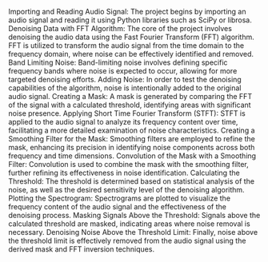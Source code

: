 Importing and Reading Audio Signal: The project begins by importing an audio signal and reading it using Python libraries such as SciPy or librosa.
Denoising Data with FFT Algorithm: The core of the project involves denoising the audio data using the Fast Fourier Transform (FFT) algorithm. FFT is utilized to transform the audio signal from the time domain to the frequency domain, where noise can be effectively identified and removed.
Band Limiting Noise: Band-limiting noise involves defining specific frequency bands where noise is expected to occur, allowing for more targeted denoising efforts.
Adding Noise: In order to test the denoising capabilities of the algorithm, noise is intentionally added to the original audio signal.
Creating a Mask: A mask is generated by comparing the FFT of the signal with a calculated threshold, identifying areas with significant noise presence.
Applying Short Time Fourier Transform (STFT): STFT is applied to the audio signal to analyze its frequency content over time, facilitating a more detailed examination of noise characteristics.
Creating a Smoothing Filter for the Mask: Smoothing filters are employed to refine the mask, enhancing its precision in identifying noise components across both frequency and time dimensions.
Convolution of the Mask with a Smoothing Filter: Convolution is used to combine the mask with the smoothing filter, further refining its effectiveness in noise identification.
Calculating the Threshold: The threshold is determined based on statistical analysis of the noise, as well as the desired sensitivity level of the denoising algorithm.
Plotting the Spectrogram: Spectrograms are plotted to visualize the frequency content of the audio signal and the effectiveness of the denoising process.
Masking Signals Above the Threshold: Signals above the calculated threshold are masked, indicating areas where noise removal is necessary.
Denoising Noise Above the Threshold Limit: Finally, noise above the threshold limit is effectively removed from the audio signal using the derived mask and FFT inversion techniques.
